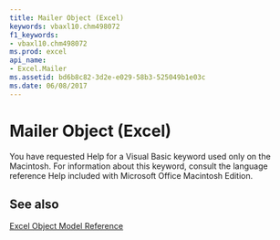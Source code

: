 ```yaml
---
title: Mailer Object (Excel)
keywords: vbaxl10.chm498072
f1_keywords:
- vbaxl10.chm498072
ms.prod: excel
api_name:
- Excel.Mailer
ms.assetid: bd6b8c82-3d2e-e029-58b3-525049b1e03c
ms.date: 06/08/2017
---
```



# Mailer Object (Excel)

You have requested Help for a Visual Basic keyword used only on the Macintosh. For information about this keyword, consult the language reference Help included with Microsoft Office Macintosh Edition.


## See also



[Excel Object Model Reference](./overview/Excelobject-model.md)

